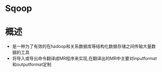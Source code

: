 # Sqoop



# 概述

* 是一种为了有效的在hadoop和关系数据库等结构化数据存储之间传输大量数据的工具
* 将导入或导出命令翻译成MR程序来实现,在翻译出的MR中主要对inputformat和outputformat定制